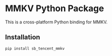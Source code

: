 # MMKV Python Package

This is a cross-platform Python binding for MMKV.

## Installation

```bash
pip install sb_tencent_mmkv
